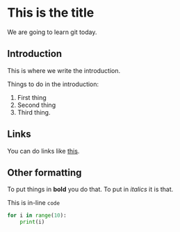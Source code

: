 # This is the title
We are going to learn git today.

## Introduction
This is where we write the introduction.

Things to do in the introduction:

1. First thing
2. Second thing
2. Third thing.

## Links
You can do links like [this](https://github.com/sjsrey/204gh).

## Other formatting

To put things in **bold** you do that. To put in *italics* it is that.

This is in-line `code`

```python
for i in range(10):
    print(i)
```

